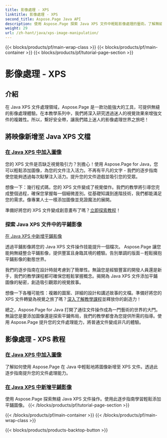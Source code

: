 ```yaml
---
title: 影像處理 - XPS
linktitle: 影像處理 - XPS
second_title: Aspose.Page Java API
description: 使用 Aspose.Page 探索 Java XPS 文件中輕鬆影像處理的藝術。了解無縫添加和平鋪圖像以增強文件處理。
weight: 29
url: /zh-hant/java/xps-image-manipulation/
---
```


{{< blocks/products/pf/main-wrap-class >}}
{{< blocks/products/pf/main-container >}}
{{< blocks/products/pf/tutorial-page-section >}}

# 影像處理 - XPS


## 介紹

在 Java XPS 文件處理領域，Aspose.Page 是一款功能強大的工具，可提供無縫的影像處理體驗。在本教學系列中，我們將深入研究透過迷人的視覺效果來增強文件的複雜性。所以，繫好安全帶，讓我們踏上迷人的影像處理世界之旅吧！

## 將映像新增至 Java XPS 文檔
### [在 Java XPS 中加入圖像](./add-image/)

您的 XPS 文件是否缺乏視覺吸引力？別擔心！使用 Aspose.Page for Java，您可以輕鬆添加圖像，為您的文件注入活力。不再有平凡的文字 - 我們的逐步指南使您能夠透過每次點擊注入活力。提升您的文件遊戲並吸引您的受眾。

想像一下：幾行程式碼，您的 XPS 文件變成了視覺傑作。我們的教學將引導您完成整個過程，確保您掌握每一個細微差別。從基礎知識到進階技術，我們都能滿足您的需求。像專業人士一樣添加圖像並見證魔法的展開。

準備好將您的 XPS 文件變成創意畫布了嗎？[立即探索教程](./add-image/)！

### 探索 Java XPS 文件中的平鋪影像
[在 Java XPS 中新增平鋪影像](./add-tiled-image/)

透過平鋪影像將您的 Java XPS 文件操作技能提升一個檔次。 Aspose.Page 讓您能夠無縫整合平鋪影像，提供豐富且身臨其境的體驗。告別單調的版面－輕鬆擁抱平鋪影像的動態世界。

我們的逐步指南在設計時就考慮到了簡單性。無論您是經驗豐富的開發人員還是新手，我們的教學課程都可確保您輕鬆掌握概念。揭開為 Java XPS 文件添加平鋪圖像的秘密，創造吸引觀眾的視覺敘事。

想像一下各種可能性：複雜的圖案、詳細的設計和講述故事的文檔。準備好將您的 XPS 文件轉變為視覺之旅了嗎？[深入了解教學課程](./add-tiled-image/)並釋放你的創造力！

總之，Aspose.Page for Java 打開了通往文件操作成為一門藝術的世界的大門。無論您是要添加圖像還是探索平鋪佈局，我們的教學都會為您提供所需的指導。使用 Aspose.Page 提升您的文件處理能力，將普通文件變成非凡的體驗。
## 影像處理 - XPS 教程
### [在 Java XPS 中加入圖像](./add-image/)
了解如何使用 Aspose.Page 在 Java 中輕鬆地將圖像新增至 XPS 文件。透過此逐步指南提升您的文件處理能力。
### [在 Java XPS 中新增平鋪影像](./add-tiled-image/)
使用 Aspose.Page 探索無縫 Java XPS 文件操作。使用此逐步指南學習輕鬆添加平鋪圖像。
{{< /blocks/products/pf/tutorial-page-section >}}

{{< /blocks/products/pf/main-container >}}
{{< /blocks/products/pf/main-wrap-class >}}

{{< blocks/products/products-backtop-button >}}
